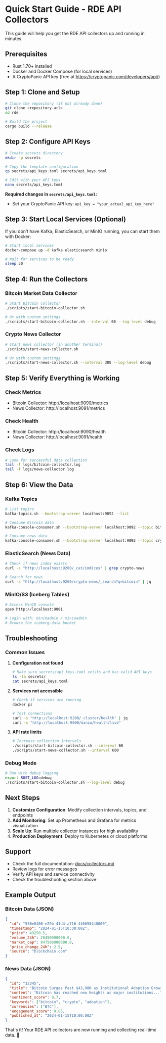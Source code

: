 # Quick Start Guide - RDE API Collectors

This guide will help you get the RDE API collectors up and running in minutes.

## Prerequisites

- Rust 1.70+ installed
- Docker and Docker Compose (for local services)
- A CryptoPanic API key (free at https://cryptopanic.com/developers/api/)

## Step 1: Clone and Setup

```bash
# Clone the repository (if not already done)
git clone <repository-url>
cd rde

# Build the project
cargo build --release
```

## Step 2: Configure API Keys

```bash
# Create secrets directory
mkdir -p secrets

# Copy the template configuration
cp secrets/api_keys.toml secrets/api_keys.toml

# Edit with your API keys
nano secrets/api_keys.toml
```

**Required changes in `secrets/api_keys.toml`:**

- Set your CryptoPanic API key: `api_key = "your_actual_api_key_here"`

## Step 3: Start Local Services (Optional)

If you don't have Kafka, ElasticSearch, or MinIO running, you can start them with Docker:

```bash
# Start local services
docker-compose up -d kafka elasticsearch minio

# Wait for services to be ready
sleep 30
```

## Step 4: Run the Collectors

### Bitcoin Market Data Collector

```bash
# Start Bitcoin collector
./scripts/start-bitcoin-collector.sh

# Or with custom settings
./scripts/start-bitcoin-collector.sh --interval 60 --log-level debug
```

### Crypto News Collector

```bash
# Start news collector (in another terminal)
./scripts/start-news-collector.sh

# Or with custom settings
./scripts/start-news-collector.sh --interval 300 --log-level debug
```

## Step 5: Verify Everything is Working

### Check Metrics

- Bitcoin Collector: http://localhost:9090/metrics
- News Collector: http://localhost:9091/metrics

### Check Health

- Bitcoin Collector: http://localhost:9090/health
- News Collector: http://localhost:9091/health

### Check Logs

```bash
# Look for successful data collection
tail -f logs/bitcoin-collector.log
tail -f logs/news-collector.log
```

## Step 6: View the Data

### Kafka Topics

```bash
# List topics
kafka-topics.sh --bootstrap-server localhost:9092 --list

# Consume Bitcoin data
kafka-console-consumer.sh --bootstrap-server localhost:9092 --topic bitcoin-market --from-beginning

# Consume news data
kafka-console-consumer.sh --bootstrap-server localhost:9092 --topic crypto-news --from-beginning
```

### ElasticSearch (News Data)

```bash
# Check if news index exists
curl -s "http://localhost:9200/_cat/indices" | grep crypto-news

# Search for news
curl -s "http://localhost:9200/crypto-news/_search?q=bitcoin" | jq
```

### MinIO/S3 (Iceberg Tables)

```bash
# Access MinIO console
open http://localhost:9001

# Login with: minioadmin / minioadmin
# Browse the iceberg-data bucket
```

## Troubleshooting

### Common Issues

1. **Configuration not found**

   ```bash
   # Make sure secrets/api_keys.toml exists and has valid API keys
   ls -la secrets/
   cat secrets/api_keys.toml
   ```

2. **Services not accessible**

   ```bash
   # Check if services are running
   docker ps

   # Test connections
   curl -s "http://localhost:9200/_cluster/health" | jq
   curl -s "http://localhost:9000/minio/health/live"
   ```

3. **API rate limits**
   ```bash
   # Increase collection intervals
   ./scripts/start-bitcoin-collector.sh --interval 60
   ./scripts/start-news-collector.sh --interval 600
   ```

### Debug Mode

```bash
# Run with debug logging
export RUST_LOG=debug
./scripts/start-bitcoin-collector.sh --log-level debug
```

## Next Steps

1. **Customize Configuration**: Modify collection intervals, topics, and endpoints
2. **Add Monitoring**: Set up Prometheus and Grafana for metrics visualization
3. **Scale Up**: Run multiple collector instances for high availability
4. **Production Deployment**: Deploy to Kubernetes or cloud platforms

## Support

- Check the full documentation: [docs/collectors.md](collectors.md)
- Review logs for error messages
- Verify API keys and service connectivity
- Check the troubleshooting section above

## Example Output

### Bitcoin Data (JSON)

```json
{
  "id": "550e8400-e29b-41d4-a716-446655440000",
  "timestamp": "2024-01-15T10:30:00Z",
  "price": 43250.5,
  "volume_24h": 28450000000.0,
  "market_cap": 847500000000.0,
  "price_change_24h": 2.5,
  "source": "blockchain.com"
}
```

### News Data (JSON)

```json
{
  "id": "12345",
  "title": "Bitcoin Surges Past $43,000 as Institutional Adoption Grows",
  "content": "Bitcoin has reached new heights as major institutions...",
  "sentiment_score": 0.7,
  "keywords": ["bitcoin", "crypto", "adoption"],
  "currencies": ["BTC"],
  "engagement_score": 0.85,
  "published_at": "2024-01-15T10:00:00Z"
}
```

That's it! Your RDE API collectors are now running and collecting real-time data. 🚀
